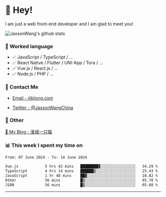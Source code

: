 # 👋 Hey!

I am just a web front-end developer and I am glad to meet you!

![JaxsonWang's github stats](https://github-readme-stats.vercel.app/api?username=JaxsonWang&&show_icons=true&&title_color=1abc9c&&icon_color=1abc9c)


### 📝 Worked language

- ✅ JavaScript / TypeScript / ...
- ✅ React Native / Flutter / UNI-App / Tora / ...
- ✅ Vue.js / React.js / ...
- ✅ Node.js / PHP / ...

### 📮 Contact Me

- [Email - i@iiong.com](mailto:i@iiong.com)

- [Twitter - @JaxsonWangChina](https://twitter.com/JaxsonWangChina)

### 🤪 Other

[📌 My Blog - 淮城一只猫](https://iiong.com)

### 📊 This week I spent my time on

<!--START_SECTION:waka-->

```txt
From: 07 June 2024 - To: 14 June 2024

Vue.js            5 hrs 42 mins   ████████▓░░░░░░░░░░░░░░░░   34.29 %
TypeScript        4 hrs 14 mins   ██████▒░░░░░░░░░░░░░░░░░░   25.43 %
JavaScript        1 hr 48 mins    ██▓░░░░░░░░░░░░░░░░░░░░░░   10.82 %
Other             56 mins         █▒░░░░░░░░░░░░░░░░░░░░░░░   05.70 %
JSON              56 mins         █▒░░░░░░░░░░░░░░░░░░░░░░░   05.68 %
```

<!--END_SECTION:waka-->

---
